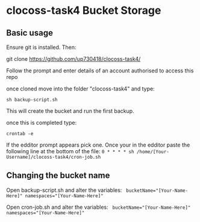 # clocoss-task4 Bucket Storage

## Basic usage

Ensure git is installed. Then:

git clone https://github.com/up730418/clocoss-task4/

Follow the prompt and enter details of an account authorised to access this repo

once cloned move into the folder "clocoss-task4" and type: 

`sh backup-script.sh`

This will create the bucket and run the first backup.

once this is  completed type:

`crontab -e`

If the edditor prompt appears pick one. 
Once your in the edditor paste the following line at the bottom of the file:
`0 * * * * sh /home/[Your-Username]/clocoss-task4/cron-job.sh`

## Changing the bucket name

Open backup-script.sh and alter the variables:
` bucketName="[Your-Name-Here]"
  namespaces="[Your-Name-Here]"`
  
Open cron-job.sh  and alter the variables:
` bucketName="[Your-Name-Here]"
  namespaces="[Your-Name-Here]"`

